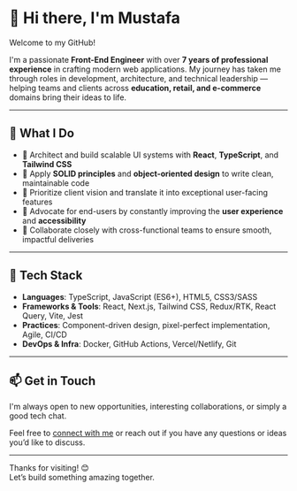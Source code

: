 # 👋 Hi there, I'm Mustafa

Welcome to my GitHub!

I'm a passionate **Front-End Engineer** with over **7 years of professional experience** in crafting modern web applications. My journey has taken me through roles in development, architecture, and technical leadership — helping teams and clients across **education, retail, and e-commerce** domains bring their ideas to life.

---

## 🚀 What I Do

- 🧱 Architect and build scalable UI systems with **React**, **TypeScript**, and **Tailwind CSS**
- 📐 Apply **SOLID principles** and **object-oriented design** to write clean, maintainable code
- 🧠 Prioritize client vision and translate it into exceptional user-facing features
- 🧪 Advocate for end-users by constantly improving the **user experience** and **accessibility**
- 💬 Collaborate closely with cross-functional teams to ensure smooth, impactful deliveries

---

## 🔧 Tech Stack

- **Languages**: TypeScript, JavaScript (ES6+), HTML5, CSS3/SASS
- **Frameworks & Tools**: React, Next.js, Tailwind CSS, Redux/RTK, React Query, Vite, Jest
- **Practices**: Component-driven design, pixel-perfect implementation, Agile, CI/CD
- **DevOps & Infra**: Docker, GitHub Actions, Vercel/Netlify, Git

---

## 📫 Get in Touch

I'm always open to new opportunities, interesting collaborations, or simply a good tech chat.

Feel free to [connect with me](mailto:mostafaragab373@gmail.com) or reach out if you have any questions or ideas you’d like to discuss.

---

Thanks for visiting! 😊  
Let’s build something amazing together.
